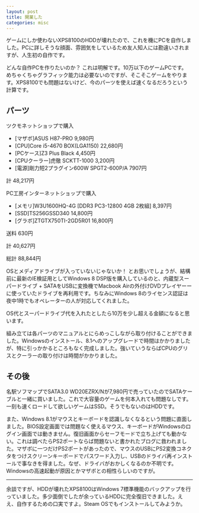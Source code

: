 ```yaml
---
layout: post
title: 開業した
categories: misc
---
```

ゲームにしか使わないXPS8100のHDDが壊れたので、これを機にPCを自作しました。PCに詳しそうな顔面、雰囲気をしているため友人知人には勘違いされますが、人生初の自作です。

どんな自作PCを作りたいのか？ これは明解です。10万以下のゲームPCです。  
めちゃくちゃグラフィック能力は必要ないのですが、そこそこゲームをやります。XPS8100でも問題はないけど、今のパーツを使えば速くなるだろうという計算です。

## パーツ
ツクモネットショップで購入

* [マザボ]ASUS H87-PRO 9,980円
* [CPU]Core i5-4670 BOX(LGA1150) 22,680円
* [PCケース]Z3 Plus Black 4,450円
* [CPUクーラー]虎徹 SCKTT-1000 3,200円
* [電源]剛力短2プラグイン600W SPGT2-600P/A 7907円

計 48,217円

PC工房インターネットショップで購入

* [メモリ]W3U1600HQ-4G [DDR3 PC3-12800 4GB 2枚組] 8,397円
* [SSD]TS256GSSD340 14,800円
* [グラボ]ZTGTX750TI-2GD5R01 16,800円

送料 630円

計 40,627円

総計 88,844円

OSとメディアドライブが入っていないじゃないか！ とお思いでしょうが、結構前に最新のIE検証用としてWindows 8 DSP版を購入しているのと、内蔵型スーパードライブ + SATAをUSBに変換機でMacbook Airの外付けDVDプレイヤーーに使っていたドライブを再利用です。ちなみにWindows 8のライセンス認証は夜中1時でもオペレーターの人が対応してくれました。

OS代とスーパードライブ代を入れたとしたら10万を少し超える金額になると思います。

組み立ては各パーツのマニュアルとにらめっこしながら取り付けることができました。Windowsのインストール、8.1へのアップグレードで時間はかかりましたが、特に引っかかるところもなく完成しました。強いていうならばCPUのグリスとクーラーの取り付けは時間がかかりました。

## その後

名駅ソフマップでSATA3.0 WD20EZRX/Nが7,980円で売っていたのでSATAケーブルと一緒に買いました。これで大容量のゲームを何本入れても問題なしです。一刻も速くロードして欲しいゲームはSSD。そうでもないのはHDDです。

また、Windows 8.1がマウスとキーボードを認識しなくなるという問題に直面しました。BIOS設定画面では問題なく使えるマウス、キーボードがWindowsのログイン画面では動きません。復旧画面からセーフモードで立ち上げても動かない。これは調べたらPS2ポートならば問題ないと書かれたブログに救われました。マザボに一つだけPS2ポートがあったので、マウスのUSBにPS2変換コネクタをつけスクリーンキーボードでパスワード入力し、USBのドライバ再インストールで事なきを得ました。なぜ、ドライバがおかしくなるのか不明です。Windowsの高速起動が原因とかマザボとの相性らしいのですが。

---

余談ですが、HDDが壊れたXPS8100はWindows 7標準機能のバックアップを行っていました。多少面倒でしたが余っているHDDに完全復旧できました。ええ、自作するための口実ですよ。Steam OSでもインストールしてみようか。

